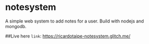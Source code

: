 # notesystem

A simple web system to add notes for a user. 
Build with nodejs and mongodb.


##Live here
`link`: https://ricardotaipe-notesystem.glitch.me/
